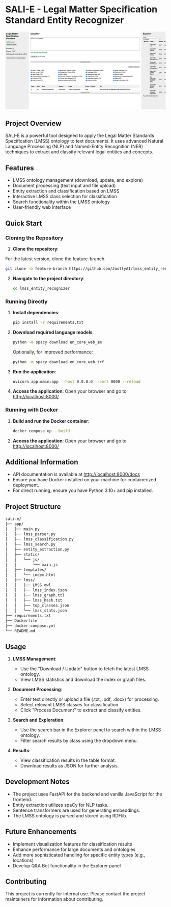 # SALI-E - Legal Matter Specification Standard Entity Recognizer

![LMSS Entity Recognizer](sali-e-prototype.png)

## Project Overview

SALI-E is a powerful tool designed to apply the Legal Matter Standards Specification (LMSS) ontology to text documents. It uses advanced Natural Language Processing (NLP) and Named-Entity Recognition (NER) techniques to extract and classify relevant legal entities and concepts.

## Features

- LMSS ontology management (download, update, and explore)
- Document processing (text input and file upload)
- Entity extraction and classification based on LMSS
- Interactive LMSS class selection for classification
- Search functionality within the LMSS ontology
- User-friendly web interface

## Quick Start

### Cloning the Repository

1. **Clone the repository**:

For the latest version, clone the feature-branch.

```bash
git clone -b feature-branch https://github.com/JustlyAI/lmss_entity_recognizer.git
```

2. **Navigate to the project directory**:

   ```bash
   cd lmss_entity_recognizer
   ```

### Running Directly

1. **Install dependencies**:

   ```bash
   pip install -r requirements.txt
   ```

2. **Download required language models**:

   ```bash
   python -m spacy download en_core_web_sm
   ```

   Optionally, for improved performance:

   ```bash
   python -m spacy download en_core_web_trf
   ```

3. **Run the application**:

   ```bash
   uvicorn app.main:app --host 0.0.0.0 --port 8000 --reload
   ```

4. **Access the application**:
   Open your browser and go to [http://localhost:8000/](http://localhost:8000/)

### Running with Docker

1. **Build and run the Docker container**:

   ```bash
   docker compose up --build
   ```

2. **Access the application**:
   Open your browser and go to [http://localhost:8000/](http://localhost:8000/)

## Additional Information

- API documentation is available at [http://localhost:8000/docs](http://localhost:8000/docs)
- Ensure you have Docker installed on your machine for containerized deployment.
- For direct running, ensure you have Python 3.10+ and pip installed.

## Project Structure

```
sali-e/
├── app/
│   ├── main.py
│   ├── lmss_parser.py
│   ├── lmss_classification.py
│   ├── lmss_search.py
│   ├── entity_extraction.py
│   ├── static/
│   │   └── js/
│   │       └── main.js
│   ├── templates/
│   │   └── index.html
│   ├── lmss/
│   │   ├── LMSS.owl
│   │   ├── lmss_index.json
│   │   ├── lmss_graph.ttl
│   │   ├── lmss_hash.txt
│   │   ├── top_classes.json
│   │   └── lmss_stats.json
├── requirements.txt
├── Dockerfile
├── docker-compose.yml
└── README.md
```

## Usage

1. **LMSS Management**:

   - Use the "Download / Update" button to fetch the latest LMSS ontology.
   - View LMSS statistics and download the index or graph files.

2. **Document Processing**:

   - Enter text directly or upload a file (.txt, .pdf, .docx) for processing.
   - Select relevant LMSS classes for classification.
   - Click "Process Document" to extract and classify entities.

3. **Search and Exploration**:

   - Use the search bar in the Explorer panel to search within the LMSS ontology.
   - Filter search results by class using the dropdown menu.

4. **Results**:
   - View classification results in the table format.
   - Download results as JSON for further analysis.

## Development Notes

- The project uses FastAPI for the backend and vanilla JavaScript for the frontend.
- Entity extraction utilizes spaCy for NLP tasks.
- Sentence transformers are used for generating embeddings.
- The LMSS ontology is parsed and stored using RDFlib.

## Future Enhancements

- Implement visualization features for classification results
- Enhance performance for large documents and ontologies
- Add more sophisticated handling for specific entity types (e.g., locations)
- Develop Q&A Bot functionality in the Explorer panel

## Contributing

This project is currently for internal use. Please contact the project maintainers for information about contributing.

